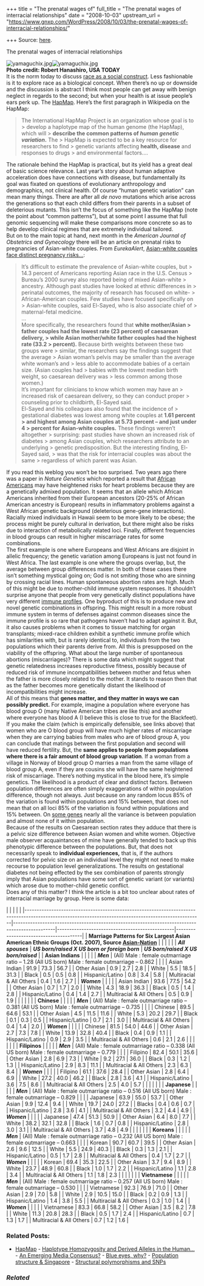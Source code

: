 +++
title = "The prenatal wages of"
full_title = "The prenatal wages of interracial relationships"
date = "2008-10-03"
upstream_url = "https://www.gnxp.com/WordPress/2008/10/03/the-prenatal-wages-of-interracial-relationships/"

+++
Source: [here](https://www.gnxp.com/WordPress/2008/10/03/the-prenatal-wages-of-interracial-relationships/).

The prenatal wages of interracial relationships

![yamaguchix.jpg](https://i0.wp.com/blogs.discovermagazine.com/gnxp/files/yamaguchix.jpg?resize=245%2C369)![yamaguchix.jpg](https://i0.wp.com/blogs.discovermagazine.com/gnxp/files/yamaguchix.jpg?resize=245%2C369)  
**Photo credit: Robert Hanashiro, USA TODAY**  
It is the norm today to discuss [race as a social construct](http://anthropology.net/2008/10/01/race-as-a-social-construct/). Less fashionable is it to explore race as a biological concept. When there’s no up or downside and the discussion is abstract I think most people can get away with benign neglect in regards to the second; but when your health is at issue people’s ears perk up. The [HapMap](https://en.wikipedia.org/wiki/HapMap). Here’s the first paragraph in Wikipedia on the HapMap:

> The International HapMap Project is an organization whose goal is to > develop a haplotype map of the human genome (the HapMap), which will > **describe the common patterns of *human genetic variation*.** The > HapMap is expected to be a key resource for researchers to find > genetic variants affecting **health, disease** and responses to drugs > and environmental factors….

The rationale behind the HapMap is practical, but its yield has a great deal of basic science relevance. Last year’s story about human adaptive acceleration does have connections with disease, but fundamentally its goal was fixated on questions of evolutionary anthropology and demographics, not clinical health. Of course “human genetic variation” can mean many things. There are after all *de novo* mutations which arise across the generations so that each child differs from their parents in a subset of deleterious mutants. This isn’t the focus of something like the HapMap (note the point about “common patterns”), but at some point I assume that full genomic sequencing will make these comparisons more concrete so as to help develop clinical regimes that are extremely individual tailored.  
But on to the main topic at hand, next month in the *American Journal of Obstetrics and Gynecology* there will be an article on prenatal risks to pregnancies of Asian-white couples. From *EurekaAlert*, [Asian-white couples face distinct pregnancy risks…](http://www.eurekalert.org/pub_releases/2008-10/sumc-acf092508.php):

> It’s difficult to estimate the prevalence of Asian-white couples, but > 14.3 percent of Americans reporting Asian race in the U.S. Census > Bureau’s 2000 survey also reported being of mixed Asian-white > ancestry. Although past studies have looked at ethnic differences in > perinatal outcomes, the majority of research has focused on white- > African-American couples. Few studies have focused specifically on > Asian-white couples, said El-Sayed, who is also associate chief of > maternal-fetal medicine.  
> …  
> More specifically, the researchers found that **white mother/Asian > father couples had the lowest rate (23 percent) of caesarean delivery, > while Asian mother/white father couples had the highest rate (33.2 > percent).** Because birth weights between these two groups were > similar, the researchers say the findings suggest that the average > Asian woman’s pelvis may be smaller than the average white woman’s and > less able to accommodate babies of a certain size. (Asian couples had > babies with the lowest median birth weight, so caesarean delivery was > less common among those women.)  
> It’s important for clinicians to know which women may have an > increased risk of caesarean delivery, so they can conduct proper > counseling prior to childbirth, El-Sayed said.  
> El-Sayed and his colleagues also found that the incidence of > gestational diabetes was lowest among white couples at **1.61 percent > and highest among Asian couples at 5.73 percent – and just under 4 > percent for Asian-white couples.** These findings weren’t altogether > surprising: past studies have shown an increased risk of diabetes > among Asian couples, which researchers attribute to an underlying > genetic predisposition. But the interesting finding, El-Sayed said, > was that the risk for interracial couples was about the same > regardless of which parent was Asian.

If you read this weblog you won’t be too surprised. Two years ago there was a paper in *Nature Genetics* which reported a result that [African Americans](http://www.ncbi.nlm.nih.gov/pubmed/16282974?dopt=Abstract) may have heightened risks for heart problems because they are a genetically admixed population. It seems that an allele which African Americans inherited from their European ancestors (20-25% of African American ancestry is European) results in inflammatory problems against a West African genetic background (deleterious gene-gene interactions). Racially mixed individuals in Hawaii seem to be more likely to be obese; the process might be purely cultural in derivation, but there might also be risks due to interaction of metabolically related loci. Finally, different frequencies in blood groups can result in higher miscarriage rates for some combinations.  
The first example is one where Europeans and West Africans are disjoint in allelic frequency; the genetic variation among Europeans is just not found in West Africa. The last example is one where the groups overlap, but, the average between group differences matter. In both of these cases there isn’t something mystical going on; God is not smiting those who are sinning by crossing racial lines. Human spontaneous abortion rates are high. Much of this might be due to mother-child immune system responses. It shouldn’t surprise anyone that people from very genetically distinct populations have very different [immune profiles](https://www.google.com/cse?cx=017254414699180528062:uyrcvn__yd0&q=MHC+site:http://scienceblogs.com/gnxp/&sa=Search). One byproduct of this is to produce new and novel genetic combinations in offspring. This might result in a more robust immune system in terms of defenses against common diseases since the immune profile is so rare that pathogens haven’t had to adapt against it. But, it also causes problems when it comes to tissue matching for organ transplants; mixed-race children exhibit a synthetic immune profile which has similarities with, but is rarely identical to, individuals from the two populations which their parents derive from. All this is presupposed on the viability of the offspring. What about the large number of spontaneous abortions (miscarriages)? There is some data which might suggest that genetic relatedness increases reproductive fitness, possibly because of reduced risk of immune incompatibilities between mother and fetus when the father is more closely related to the mother. It stands to reason then that as the father becomes more genetically distant the likelihood of incompatibilities might increase.  
All of this means that **genes matter, and they matter in ways we can possibly predict.** For example, imagine a population where everyone has blood group O (many Native American tribes are like this) and another where everyone has blood A (I believe this is close to true for the Blackfeet). If you make the claim (which is empirically defensible, see links above) that women who are O blood group will have much higher rates of miscarriage when they are carrying babies from males who are of blood group A, you can conclude that matings between the first population and second will have reduced fertility. But, the **same applies to people from populations where there is a fair amount of blood group variation**. If a woman from a village in Norway of blood group O marries a man from the same village of blood group A, even if they are cousins she will have the same heightened risk of miscarriage. There’s nothing mystical in the blood here, it’s simple genetics. The likelihood is a product of clear and distinct factors. Between population differences are often simply exaggerations of within population difference, though not always. Just because on any random locus 85% of the variation is found within populations and 15% between, that does not mean that on all loci 85% of the variation is found within populations and 15% between. On [some genes](https://en.wikipedia.org/wiki/SLC24A5) nearly all the variance is between population and almost none of it within population.  
Because of the results on Caesarean section rates they adduce that there is a pelvic size difference between Asian women and white women. Objective male observer acquaintances of mine have generally tended to back up this phenotypic difference between the populations. But, that does not necessarily speak to **individual experiences,** that is, if the authors corrected for pelvic size on an individual level they might not need to make recourse to population level generalizations. The results on gestational diabetes not being effected by the sex combination of parents strongly imply that Asian populations have some sort of genetic variant (or variants) which arose due to mother-child genetic conflict.  
Does any of this matter? I think the article is a bit too unclear about rates of interracial marriage by group. Here is some data:

|                                                                                                                                                      |                                                                                               |                                                |                                       | |------------------------------------------------------------------------------------------------------------------------------------------------------|-----------------------------------------------------------------------------------------------|------------------------------------------------|---------------------------------------| | **Marriage Patterns for Six Largest Asian American Ethnic Groups (Oct. 2007), Source [Asian-Nation](http://www.asian-nation.org/interracial.shtml)** |                                                                                               |                                                |                                       | |                                                                                                                                                      | ***All spouses***                                                                             | ***US born/raised X US born or foreign born*** | ***US born/raised X US born/raised*** | | **Asian Indians**                                                                                                                                    |                                                                                               |                                                |                                       | | ***Men***                                                                                                                                            | (All) Male : female outmarriage ratio – 1.28 (All US born) Male : female outmarriage – 0.862  |                                                |                                       | | Asian Indian                                                                                                                                         | 91.9                                                                                          | 73.3                                           | 56.7                                  | | Other Asian                                                                                                                                          | 0.9                                                                                           | 2.7                                            | 2.8                                   | | White                                                                                                                                                | 5.5                                                                                           | 18.5                                           | 31.3                                  | | Black                                                                                                                                                | 0.5                                                                                           | 0.5                                            | 0.8                                   | | Hispanic/Latino                                                                                                                                      | 0.8                                                                                           | 3.4                                            | 5.8                                   | | Multiracial & All Others                                                                                                                             | 0.4                                                                                           | 1.6                                            | 2.7                                   | | ***Women***                                                                                                                                          |                                                                                               |                                                |                                       | | Asian Indian                                                                                                                                         | 93.6                                                                                          | 77.5                                           | 54.2                                  | | Other Asian                                                                                                                                          | 0.7                                                                                           | 1.7                                            | 2.0                                   | | White                                                                                                                                                | 4.3                                                                                           | 18.9                                           | 36.3                                  | | Black                                                                                                                                                | 0.5                                                                                           | 1.4                                            | 2.8                                   | | Hispanic/Latino                                                                                                                                      | 0.4                                                                                           | 1.4                                            | 2.7                                   | | Multiracial & All Others                                                                                                                             | 0.5                                                                                           | 0.9                                            | 1.9                                   | |                                                                                                                                                      |                                                                                               |                                                |                                       | | **Chinese**                                                                                                                                          |                                                                                               |                                                |                                       | | ***Men***                                                                                                                                            | (All) Male : female outmarriage ratio – 0.381 (All US born) Male : female outmarriage – 0.735 |                                                |                                       | | Chinese                                                                                                                                              | 89.5                                                                                          | 64.6                                           | 53.1                                  | | Other Asian                                                                                                                                          | 4.5                                                                                           | 11.5                                           | 11.6                                  | | White                                                                                                                                                | 5.3                                                                                           | 20.2                                           | 29.7                                  | | Black                                                                                                                                                | 0.1                                                                                           | 0.3                                            | 0.5                                   | | Hispanic/Latino                                                                                                                                      | 0.7                                                                                           | 2.1                                            | 3.0                                   | | Multiracial & All Others                                                                                                                             | 0.4                                                                                           | 1.4                                            | 2.0                                   | | ***Women***                                                                                                                                          |                                                                                               |                                                |                                       | | Chinese                                                                                                                                              | 81.5                                                                                          | 54.0                                           | 44.6                                  | | Other Asian                                                                                                                                          | 2.7                                                                                           | 7.3                                            | 7.8                                   | | White                                                                                                                                                | 13.9                                                                                          | 32.8                                           | 40.4                                  | | Black                                                                                                                                                | 0.4                                                                                           | 0.9                                            | 1.1                                   | | Hispanic/Latino                                                                                                                                      | 0.9                                                                                           | 2.9                                            | 3.5                                   | | Multiracial & All Others                                                                                                                             | 0.6                                                                                           | 2.1                                            | 2.6                                   | |                                                                                                                                                      |                                                                                               |                                                |                                       | | **Filipinos**                                                                                                                                        |                                                                                               |                                                |                                       | | ***Men***                                                                                                                                            | (All) Male : female outmarriage ratio – 0.338 (All US born) Male : female outmarriage – 0.779 |                                                |                                       | | Filipino                                                                                                                                             | 82.4                                                                                          | 50.1                                           | 35.6                                  | | Other Asian                                                                                                                                          | 2.8                                                                                           | 6.9                                            | 7.3                                   | | White                                                                                                                                                | 9.2                                                                                           | 27.1                                           | 36.0                                  | | Black                                                                                                                                                | 0.3                                                                                           | 1.2                                            | 1.3                                   | | Hispanic/Latino                                                                                                                                      | 2.9                                                                                           | 8.3                                            | 11.1                                  | | Multiracial & All Others                                                                                                                             | 2.3                                                                                           | 6.3                                            | 8.4                                   | | ***Women***                                                                                                                                          |                                                                                               |                                                |                                       | | Filipino                                                                                                                                             | 61.1                                                                                          | 37.6                                           | 28.4                                  | | Other Asian                                                                                                                                          | 2.8                                                                                           | 6.4                                            | 6.9                                   | | White                                                                                                                                                | 27.2                                                                                          | 40.0                                           | 46.2                                  | | Black                                                                                                                                                | 2.8                                                                                           | 3.6                                            | 4.1                                   | | Hispanic/Latino                                                                                                                                      | 3.6                                                                                           | 7.5                                            | 8.6                                   | | Multiracial & All Others                                                                                                                             | 2.5                                                                                           | 4.0                                            | 5.7                                   | |                                                                                                                                                      |                                                                                               |                                                |                                       | | **Japanese**                                                                                                                                         |                                                                                               |                                                |                                       | | ***Men***                                                                                                                                            | (All) Male : female outmarriage ratio – 0.516 (All US born) Male : female outmarriage – 0.829 |                                                |                                       | | Japanese                                                                                                                                             | 63.9                                                                                          | 55.0                                           | 53.7                                  | | Other Asian                                                                                                                                          | 9.9                                                                                           | 12.4                                           | 9.4                                   | | White                                                                                                                                                | 19.7                                                                                          | 24.0                                           | 27.2                                  | | Blacks                                                                                                                                               | 0.4                                                                                           | 0.6                                            | 0.7                                   | | Hispanic/Latino                                                                                                                                      | 2.8                                                                                           | 3.6                                            | 4.1                                   | | Multiracial & All Others                                                                                                                             | 3.2                                                                                           | 4.4                                            | 4.9                                   | | ***Women***                                                                                                                                          |                                                                                               |                                                |                                       | | Japanese                                                                                                                                             | 47.4                                                                                          | 51.3                                           | 50.9                                  | | Other Asian                                                                                                                                          | 6.4                                                                                           | 8.0                                            | 7.7                                   | | White                                                                                                                                                | 38.2                                                                                          | 32.1                                           | 32.8                                  | | Black                                                                                                                                                | 1.6                                                                                           | 0.7                                            | 0.8                                   | | Hispanic/Latino                                                                                                                                      | 2.8                                                                                           | 3.0                                            | 3.1                                   | | Multiracial & All Others                                                                                                                             | 3.7                                                                                           | 4.8                                            | 4.9                                   | |                                                                                                                                                      |                                                                                               |                                                |                                       | | **Koreans**                                                                                                                                          |                                                                                               |                                                |                                       | | ***Men***                                                                                                                                            | (All) Male : female outmarriage ratio – 0.232 (All US born) Male : female outmarriage – 0.663 |                                                |                                       | | Korean                                                                                                                                               | 90.7                                                                                          | 60.7                                           | 39.5                                  | | Other Asian                                                                                                                                          | 2.6                                                                                           | 9.6                                            | 12.5                                  | | White                                                                                                                                                | 5.5                                                                                           | 24.9                                           | 40.3                                  | | Black                                                                                                                                                | 0.3                                                                                           | 1.3                                            | 2.1                                   | | Hispanic/Latino                                                                                                                                      | 0.5                                                                                           | 1.7                                            | 2.8                                   | | Multiracial & All Others                                                                                                                             | 0.4                                                                                           | 1.7                                            | 2.7                                   | | ***Women***                                                                                                                                          |                                                                                               |                                                |                                       | | Korean                                                                                                                                               | 69.4                                                                                          | 35.3                                           | 22.5                                  | | Other Asian                                                                                                                                          | 3.7                                                                                           | 9.4                                            | 8.9                                   | | White                                                                                                                                                | 23.7                                                                                          | 48.9                                           | 60.8                                  | | Black                                                                                                                                                | 1.0                                                                                           | 1.7                                            | 2.2                                   | | Hispanic/Latino                                                                                                                                      | 1.1                                                                                           | 2.8                                            | 3.4                                   | | Multiracial & All Others                                                                                                                             | 1.1                                                                                           | 1.8                                            | 2.3                                   | |                                                                                                                                                      |                                                                                               |                                                |                                       | | **Vietnamese**                                                                                                                                       |                                                                                               |                                                |                                       | | ***Men***                                                                                                                                            | (All) Male : female outmarriage ratio – 0.257 (All US born) Male : female outmarriage – 0.530 |                                                |                                       | | Vietnamese                                                                                                                                           | 92.3                                                                                          | 76.9                                           | 71.0                                  | | Other Asian                                                                                                                                          | 2.9                                                                                           | 7.0                                            | 5.8                                   | | White                                                                                                                                                | 2.9                                                                                           | 10.5                                           | 15.0                                  | | Black                                                                                                                                                | 0.2                                                                                           | 0.9                                            | 1.3                                   | | Hispanic/Latino                                                                                                                                      | 1.4                                                                                           | 3.8                                            | 5.5                                   | | Multiracial & All Others                                                                                                                             | 0.3                                                                                           | 1.0                                            | 1.4                                   | | ***Women***                                                                                                                                          |                                                                                               |                                                |                                       | | Vietnamese                                                                                                                                           | 83.3                                                                                          | 66.8                                           | 58.2                                  | | Other Asian                                                                                                                                          | 3.5                                                                                           | 8.2                                            | 7.8                                   | | White                                                                                                                                                | 11.3                                                                                          | 20.8                                           | 28.3                                  | | Black                                                                                                                                                | 0.5                                                                                           | 1.7                                            | 2.4                                   | | Hispanic/Latino                                                                                                                                      | 0.7                                                                                           | 1.3                                            | 1.7                                   | | Multiracial & All Others                                                                                                                             | 0.7                                                                                           | 1.2                                            | 1.6                                   |

### Related Posts:

- [HapMap](https://www.gnxp.com/WordPress/2005/10/27/hapmap/) - [Haplotype Homozygosity and Derived Alleles in the
  Human…](https://www.gnxp.com/WordPress/2006/04/06/haplotype-homozygosity-and-derived-alleles-in-the-human-genome/) - [An Emerging Media
  Consensus?](https://www.gnxp.com/WordPress/2005/06/18/an-emerging-media-consensus/) - [Blue eyes,
  why?](https://www.gnxp.com/WordPress/2006/11/20/blue-eyes-why/) - [Population structure &
  Singapore](https://www.gnxp.com/WordPress/2009/09/05/population-structure-singapore/) - [Structural polymorphisms and
  SNPs](https://www.gnxp.com/WordPress/2006/06/30/structural-polymorphisms-and-snps/)

### *Related*

[](https://www.addtoany.com/add_to/facebook?linkurl=https%3A%2F%2Fwww.gnxp.com%2FWordPress%2F2008%2F10%2F03%2Fthe-prenatal-wages-of-interracial-relationships%2F&linkname=The%20prenatal%20wages%20of%20interracial%20relationships "Facebook")[](https://www.addtoany.com/add_to/twitter?linkurl=https%3A%2F%2Fwww.gnxp.com%2FWordPress%2F2008%2F10%2F03%2Fthe-prenatal-wages-of-interracial-relationships%2F&linkname=The%20prenatal%20wages%20of%20interracial%20relationships "Twitter")[](https://www.addtoany.com/add_to/email?linkurl=https%3A%2F%2Fwww.gnxp.com%2FWordPress%2F2008%2F10%2F03%2Fthe-prenatal-wages-of-interracial-relationships%2F&linkname=The%20prenatal%20wages%20of%20interracial%20relationships "Email")[](https://www.addtoany.com/share)
